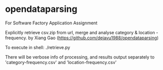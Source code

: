 opendataparsing
===============

For Software Factory Application Assignment

Explicitly retrieve csv.zip from url, merge and analyse category & location - frequency.
by Xiang Gao (https://github.com/dejavu1988/opendataparsing)

To execute in shell:
    ./retrieve.py

There will be verbose info of processing, and results output separately to
    'category-frequency.csv' and 'location-frequency.csv'
